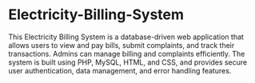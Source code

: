 # Electricity-Billing-System

This Electricity Billing System is a database-driven web application that allows users to view and pay bills, submit complaints, and track their transactions. Admins can manage billing and complaints efficiently. The system is built using PHP, MySQL, HTML, and CSS, and provides secure user authentication, data management, and error handling features.
